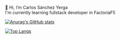 👋 Hi, I’m Carlos Sánchez Yerga
  <br>
I'm currently learning fullstack developer in FactoriaF5

[![Anurag's GitHub stats](https://github-readme-stats.vercel.app/api?username=holapueblodev&count_private=true&show_icons=true&theme=dark&gh-dark-mode-only&bg_color=00000000)](https://github.com/anuraghazra/github-readme-stats)



[![Top Langs](https://github-readme-stats.vercel.app/api/top-langs/?username=holapueblodev&layout=compact&theme=dark&gh-dark-mode-only&bg_color=00000000)](https://github.com/anuraghazra/github-readme-stats)



<!---
Holapueblodev/Holapueblodev is a ✨ special ✨ repository because its `README.md` (this file) appears on your GitHub profile.
You can click the Preview link to take a look at your changes.
--->
